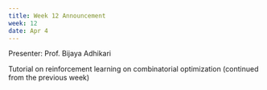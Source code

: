 ```yaml
---
title: Week 12 Announcement
week: 12
date: Apr 4
---
```


Presenter: Prof. Bijaya Adhikari

Tutorial on reinforcement learning on combinatorial optimization (continued from the previous week)
